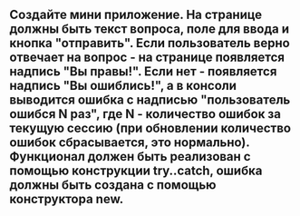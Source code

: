 ## Создайте мини приложение. На странице должны быть текст вопроса, поле для ввода и кнопка "отправить". Если пользователь верно отвечает на вопрос - на странице появляется надпись "Вы правы!". Если нет - появляется надпись "Вы ошиблись!", а в консоли выводится ошибка с надписью "пользователь ошибся N раз", где N - количество ошибок за текущую сессию (при обновлении количество ошибок сбрасывается, это нормально). Функционал должен быть реализован с помощью конструкции try..catch, ошибка должны быть создана с помощью конструктора new.
